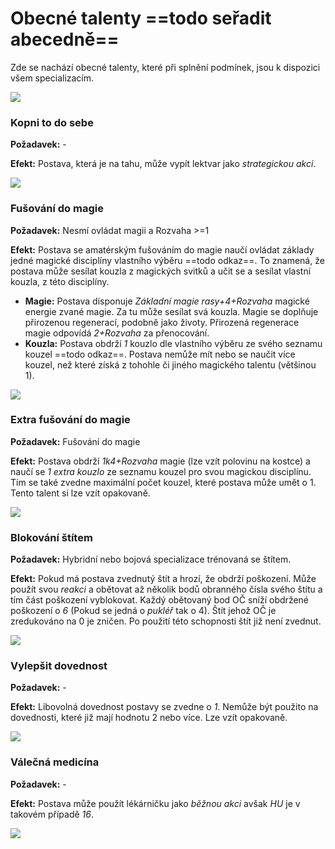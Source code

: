 # Obecné talenty ==todo seřadit abecedně==

Zde se nachází obecné talenty, které při splnění podmínek, jsou k dispozici všem specializacím.

<img src="/assets/sep_line.png"/>

### Kopni to do sebe

**Požadavek:** -

**Efekt:** Postava, která je na tahu, může vypít lektvar jako *strategickou akci*.

<img src="/assets/sep_line.png"/>

### Fušování do magie

**Požadavek:** Nesmí ovládat magii a Rozvaha >=1

**Efekt:** Postava se amatérským fušováním do magie naučí ovládat základy jedné magické disciplíny vlastního výběru ==todo odkaz==. To znamená, že postava může sesílat kouzla z magických svitků a učit se a sesílat vlastní kouzla, z této disciplíny.

- **Magie:** Postava disponuje *Základní magie rasy+4+Rozvaha* magické energie zvané magie. Za tu může sesílat svá kouzla. Magie se doplňuje přirozenou regenerací, podobně jako životy. Přirozená regenerace magie odpovídá *2+Rozvaha* za přenocování.
- **Kouzla:** Postava obdrží *1* kouzlo dle vlastního výběru ze svého seznamu kouzel ==todo odkaz==. Postava nemůže mít nebo se naučit více kouzel, než které získá z tohohle či jiného magického talentu (většinou 1).

<img src="/assets/sep_line.png"/>

### Extra fušování do magie

**Požadavek:** Fušování do magie

**Efekt:** Postava obdrží *1k4+Rozvaha* magie (lze vzít polovinu na kostce) a naučí se *1 extra kouzlo* ze seznamu kouzel pro svou magickou disciplínu. Tím se také zvedne maximální počet kouzel, které postava může umět o 1. Tento talent si lze vzít opakovaně.

<img src="/assets/sep_line.png"/>

### Blokování štítem

**Požadavek:** Hybridní nebo bojová specializace trénovaná se štítem.

**Efekt:** Pokud má postava zvednutý štít a hrozí, že obdrží poškození. Může použít svou *reakci* a obětovat až několik bodů obranného čísla svého štítu a tím část poškození vyblokovat. Každý obětovaný bod OČ sníží obdržené poškození o *6* (Pokud se jedná o *pukléř* tak o 4). Štít jehož OČ je zredukováno na 0 je zničen. Po použití této schopnosti štít již není zvednut.

<img src="/assets/sep_line.png"/>

### Vylepšit dovednost

**Požadavek:** -

**Efekt:** Libovolná dovednost postavy se zvedne o *1*. Nemůže být použito na dovednosti, které již mají hodnotu 2 nebo více. Lze vzít opakovaně.

<img src="/assets/sep_line.png"/>

### Válečná medicína

**Požadavek:** -

**Efekt:** Postava může použít lékárničku jako *běžnou akci* avšak *HU* je v takovém případě *16*.

<img src="/assets/sep_line.png"/>